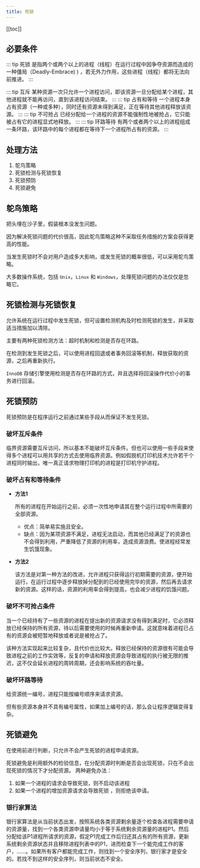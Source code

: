 ```yaml
---
title: 死锁
---
```

[[toc]]

## 必要条件
::: tip 死锁
是指两个或两个以上的进程（线程）在运行过程中因争夺资源而造成的一种僵局（Deadly-Embrace) ) ，若无外力作用，这些进程（线程）都将无法向前推进。
:::

::: tip 互斥
某种资源一次只允许一个进程访问，即该资源一旦分配给某个进程，其他进程就不能再访问，直到该进程访问结束。
:::
::: tip 占有和等待
一个进程本身占有资源（一种或多种），同时还有资源未得到满足，正在等待其他进程释放该资源。
:::
::: tip 不可抢占
已经分配给一个进程的资源不能强制性地被抢占，它只能被占有它的进程显式地释放。
:::
::: tip 环路等待
有两个或者两个以上的进程组成一条环路，该环路中的每个进程都在等待下一个进程所占有的资源。
:::

## 处理方法
1. 鸵鸟策略
2. 死锁检测与死锁恢复
3. 死锁预防
4. 死锁避免

## 鸵鸟策略
把头埋在沙子里，假装根本没发生问题。

因为解决死锁问题的代价很高，因此鸵鸟策略这种不采取任务措施的方案会获得更高的性能。

当发生死锁时不会对用户造成多大影响，或发生死锁的概率很低，可以采用鸵鸟策略。

大多数操作系统，包括 `Unix`，`Linux` 和 `Windows`，处理死锁问题的办法仅仅是忽略它。

## 死锁检测与死锁恢复
允许系统在运行过程中发生死锁，但可设置检测机构及时检测死锁的发生，并采取适当措施加以清除。

主要有两种死锁检测方法：超时机制和检测是否存在环路。

在检测到发生死锁之后，可以使用进程回退或者事务回滚等机制，释放获取的资源，之后再重新执行。

`InnoDB` 存储引擎使用检测是否存在环路的方式，并且选择将回滚操作代价小的事务进行回滚。

## 死锁预防
死锁预防是在程序运行之前通过某些手段从而保证不发生死锁。

### 破坏互斥条件
临界资源需要互斥访问，所以基本不能破坏互斥条件。但也可以使用一些手段来使得多个进程可以用共享的方式去使用临界资源。例如假脱机打印机技术允许若干个进程同时输出，唯一真正请求物理打印机的进程是打印机守护进程。

### 破坏占有和等待条件
+ **方法1**

    所有的进程在开始运行之前，必须一次性地申请其在整个运行过程中所需要的全部资源。
    - 优点：简单易实施且安全。
    - 缺点：因为某项资源不满足，进程无法启动，而其他已经满足了的资源也不会得到利用，严重降低了资源的利用率，造成资源浪费。使进程经常发生饥饿现象。

+ **方法2**

    该方法是对第一种方法的改进，允许进程只获得运行初期需要的资源，便开始运行，在运行过程中逐步释放掉分配到的已经使用完毕的资源，然后再去请求新的资源。这样的话，资源的利用率会得到提高，也会减少进程的饥饿问题。

### 破坏不可抢占条件
当一个已经持有了一些资源的进程在提出新的资源请求没有得到满足时，它必须释放已经保持的所有资源，待以后需要使用的时候再重新申请。这就意味着进程已占有的资源会被短暂地释放或者说是被抢占了。
      
该种方法实现起来比较复杂，且代价也比较大。释放已经保持的资源很有可能会导致进程之前的工作实效等，反复的申请和释放资源会导致进程的执行被无限的推迟，这不仅会延长进程的周转周期，还会影响系统的吞吐量。

### 破坏环路等待
给资源统一编号，进程只能按编号顺序来请求资源。

但有些资源本身并不具有编号属性，如果加上编号的话，那么会让程序逻辑变得复杂。

## 死锁避免
在使用前进行判断，只允许不会产生死锁的进程申请资源。

死锁避免是利用额外的检验信息，在分配资源时判断是否会出现死锁，只在不会出现死锁的情况下才分配资源。
两种避免办法：
1. 如果一个进程的请求会导致死锁，则不启动该进程
2. 如果一个进程的增加资源请求会导致死锁 ，则拒绝该申请。

### 银行家算法
银行家算法是从当前状态出发，按照系统各类资源剩余量逐个检查各进程需要申请的资源量，找到一个各类资源申请量均小于等于系统剩余资源量的进程P1。然后分配给该P1进程所请求的资源，假定P1完成工作后归还其占有的所有资源，更新系统剩余资源状态并且移除进程列表中的P1，进而检查下一个能完成工作的客户，......。如果所有客户都能完成工作，则找到一个安全序列，银行家才是安全的。若找不到这样的安全序列，则当前状态不安全。